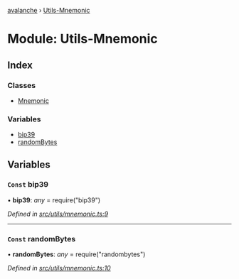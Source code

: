 [avalanche](../README.md) › [Utils-Mnemonic](utils_mnemonic.md)

# Module: Utils-Mnemonic

## Index

### Classes

* [Mnemonic](../classes/utils_mnemonic.mnemonic.md)

### Variables

* [bip39](utils_mnemonic.md#const-bip39)
* [randomBytes](utils_mnemonic.md#const-randombytes)

## Variables

### `Const` bip39

• **bip39**: *any* = require("bip39")

*Defined in [src/utils/mnemonic.ts:9](https://github.com/ava-labs/avalanchejs/blob/82de5d8/src/utils/mnemonic.ts#L9)*

___

### `Const` randomBytes

• **randomBytes**: *any* = require("randombytes")

*Defined in [src/utils/mnemonic.ts:10](https://github.com/ava-labs/avalanchejs/blob/82de5d8/src/utils/mnemonic.ts#L10)*
